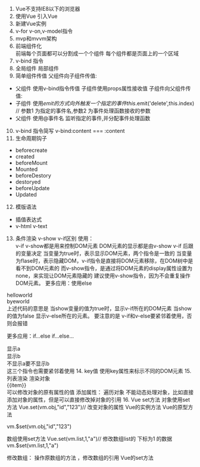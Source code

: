 1. Vue不支持IE8以下的浏览器
2. 使用Vue 引入Vue
3. 新建Vue实例
4. v-for v-on,v-model指令
5. mvp和mvvm架构
6. 前端组件化  
前端每个页面都可以分割成一个个组件
每个组件都是页面上的一个区域
7. v-bind 指令 
8. 全局组件 局部组件
9. 简单组件传值
父组件向子组件传值:  
 - 父组件 使用v-bind指令传值 子组件使用props属性接收值
子组件向父组件传值: 
 - 子组件 使用$emit的方式 向外触发 一个指定的事件 this.$emit('delete',this.index) // 参数1 为指定的事件名,参数2 为事件处理函数接收的参数
 - 父组件 使用@事件名 监听指定的事件,并分配事件处理函数
 10. v-bind 指令简写 v-bind:content === :content
 11. 生命周期钩子
 - beforecreate
 - created
 - beforeMount
 - Mounted
 - beforeDestory
 - destoryed
 - beforeUpdate
 - Updated
 12. 模版语法
 - 插值表达式
 - v-html v-text
 13. 条件渲染
 v-show v-if区别
 使用：
    <div v-if="show"></div>
    <div v-show="show"></div>
v-if v-show都是用来控制DOM元素
DOM元素的显示都是由v-show v-if 后跟的变量决定
当变量为true时，表示显示DOM元素，两个指令是一致的
当变量为flase时，表示隐藏DOM，v-if指令是直接将DOM元素移除，在DOM树中是看不到DOM元素的
而v-show指令，是通过将DOM元素的display属性设置为none，来实现让DOM元素隐藏的
建议使用v-show指令，因为不会重复操作DOM元素。
更多应用：使用else
<div v-if ="show">helloworld</div>
<div v-else>byeworld</div>
上述代码的意思是 当show变量的值为true时，显示v-if所在的DOM元素
当show的值为false 显示v-else所在的元素。
要注意的是 v-if和v-else要紧邻着使用，否则会报错

更多应用：if...else if...else...
<div v-if="show === 'a' ">显示a</div>
<div v-if-else ="show === 'b'">显示b</div>
<div v-else>不显示a要不显示b</div>
这三个指令也需要紧邻着使用
14. key值 使用key属性来标示不同的DOM元素
15. 列表渲染
渲染对象
<div v-for="(item,key,index) of obj">{{item}}</div>
可以修改对象的原有属性的值
添加属性：
遍历对象 不能动态处理对象，比如直接添加对象的属性，但是可以直接修改掉对象的引用
16. Vue set方法
对象使用set方法
Vue.set(vm.obj,"id","123")// 改变对象的属性
Vue的实例方法 Vue的原型方法

vm.$set(vm.obj,"id","123")

数组使用set方法
Vue.set(vm.list,1,"a")//  修改数组list的 下标为1 的数据
vm.$set(vm.list,1,"a")


修改数组： 操作原数组的方法  ，修改数组的引用  Vue的set方法

 